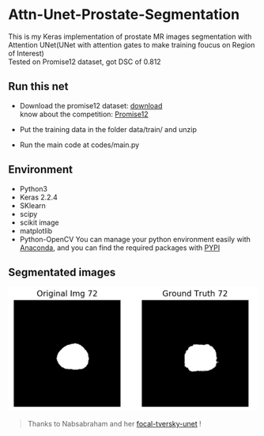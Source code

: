 # Attn-Unet-Prostate-Segmentation

This is my Keras implementation of prostate MR images segmentation with Attention UNet(UNet with attention gates to make training foucus on Region of Interest)    
Tested on Promise12 dataset, got DSC of 0.812   

## Run this net
* Download the promise12 dataset: [download](https://promise12.grand-challenge.org/download/)   
  know about the competition: [Promise12](https://promise12.grand-challenge.org/)

* Put the training data in the folder data/train/ and unzip

* Run the main code at codes/main.py

## Environment
* Python3
* Keras 2.2.4
* SKlearn
* scipy
* scikit image
* matplotlib
* Python-OpenCV
You can manage your python environment easily with [Anaconda](https://www.anaconda.com/), and you can find the required packages with [PYPI](https://pypi.org/)

## Segmentated images

![Segmentation Result Example](https://github.com/Eclear/Attn-Unet-Prostate-Segmentation/blob/master/images/attn_ds_dice.png "Segmentation Result Example")

>Thanks to Nabsabraham and her [focal-tversky-unet](https://github.com/nabsabraham/focal-tversky-unet) !
